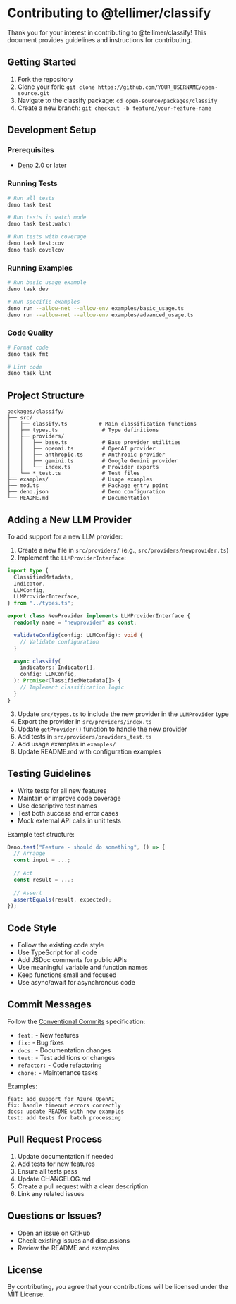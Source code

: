 # Contributing to @tellimer/classify

Thank you for your interest in contributing to @tellimer/classify! This document
provides guidelines and instructions for contributing.

## Getting Started

1. Fork the repository
2. Clone your fork: `git clone https://github.com/YOUR_USERNAME/open-source.git`
3. Navigate to the classify package: `cd open-source/packages/classify`
4. Create a new branch: `git checkout -b feature/your-feature-name`

## Development Setup

### Prerequisites

- [Deno](https://deno.land/) 2.0 or later

### Running Tests

```bash
# Run all tests
deno task test

# Run tests in watch mode
deno task test:watch

# Run tests with coverage
deno task test:cov
deno task cov:lcov
```

### Running Examples

```bash
# Run basic usage example
deno task dev

# Run specific examples
deno run --allow-net --allow-env examples/basic_usage.ts
deno run --allow-net --allow-env examples/advanced_usage.ts
```

### Code Quality

```bash
# Format code
deno task fmt

# Lint code
deno task lint
```

## Project Structure

```
packages/classify/
├── src/
│   ├── classify.ts          # Main classification functions
│   ├── types.ts              # Type definitions
│   ├── providers/
│   │   ├── base.ts           # Base provider utilities
│   │   ├── openai.ts         # OpenAI provider
│   │   ├── anthropic.ts      # Anthropic provider
│   │   ├── gemini.ts         # Google Gemini provider
│   │   └── index.ts          # Provider exports
│   └── *_test.ts             # Test files
├── examples/                 # Usage examples
├── mod.ts                    # Package entry point
├── deno.json                 # Deno configuration
└── README.md                 # Documentation
```

## Adding a New LLM Provider

To add support for a new LLM provider:

1. Create a new file in `src/providers/` (e.g., `src/providers/newprovider.ts`)
2. Implement the `LLMProviderInterface`:

```typescript
import type {
  ClassifiedMetadata,
  Indicator,
  LLMConfig,
  LLMProviderInterface,
} from "../types.ts";

export class NewProvider implements LLMProviderInterface {
  readonly name = "newprovider" as const;

  validateConfig(config: LLMConfig): void {
    // Validate configuration
  }

  async classify(
    indicators: Indicator[],
    config: LLMConfig,
  ): Promise<ClassifiedMetadata[]> {
    // Implement classification logic
  }
}
```

3. Update `src/types.ts` to include the new provider in the `LLMProvider` type
4. Export the provider in `src/providers/index.ts`
5. Update `getProvider()` function to handle the new provider
6. Add tests in `src/providers/providers_test.ts`
7. Add usage examples in `examples/`
8. Update README.md with configuration examples

## Testing Guidelines

- Write tests for all new features
- Maintain or improve code coverage
- Use descriptive test names
- Test both success and error cases
- Mock external API calls in unit tests

Example test structure:

```typescript
Deno.test("Feature - should do something", () => {
  // Arrange
  const input = ...;
  
  // Act
  const result = ...;
  
  // Assert
  assertEquals(result, expected);
});
```

## Code Style

- Follow the existing code style
- Use TypeScript for all code
- Add JSDoc comments for public APIs
- Use meaningful variable and function names
- Keep functions small and focused
- Use async/await for asynchronous code

## Commit Messages

Follow the [Conventional Commits](https://www.conventionalcommits.org/)
specification:

- `feat:` - New features
- `fix:` - Bug fixes
- `docs:` - Documentation changes
- `test:` - Test additions or changes
- `refactor:` - Code refactoring
- `chore:` - Maintenance tasks

Examples:

```
feat: add support for Azure OpenAI
fix: handle timeout errors correctly
docs: update README with new examples
test: add tests for batch processing
```

## Pull Request Process

1. Update documentation if needed
2. Add tests for new features
3. Ensure all tests pass
4. Update CHANGELOG.md
5. Create a pull request with a clear description
6. Link any related issues

## Questions or Issues?

- Open an issue on GitHub
- Check existing issues and discussions
- Review the README and examples

## License

By contributing, you agree that your contributions will be licensed under the
MIT License.
